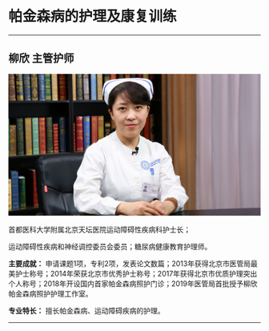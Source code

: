 # 帕金森病的护理及康复训练

---

## 柳欣 主管护师

![1679211850371](image/c03_063/1679211850371.png)

首都医科大学附属北京天坛医院运动障碍性疾病科护士长；

运动障碍性疾病和神经调控委员会委员；糖尿病健康教育护理师。


**主要成就：** 申请课题1项，专利2项，发表论文数篇；2013年获得北京市医管局最美护士称号；2014年荣获北京市优秀护士称号；2017年获得北京市优质护理突出个人称号；2018年开设国内首家帕金森病照护门诊；2019年医管局首批授予柳欣帕金森病照护护理工作室。


**专业特长：** 擅长帕金森病、运动障碍疾病的护理。

---

